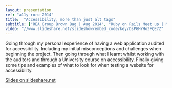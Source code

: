 ```yaml
---
layout: presentation
ref: "a11y-roro-2014"
title:  "Accessibility, more than just alt tags"
subtitle: ["REA Group Brown Bag | Aug 2014", "Ruby on Rails Meet up | March 2014"]
video: "//www.slideshare.net/slideshow/embed_code/key/DsPGHYHo3FQE7Z"
---
```

Going through my personal experience of having a web application audited for accessibility. Including my initial misconceptions and challenges when beginning the project. Then going through what I learnt whilst working with the auditors and through a University course on accessibility. Finally giving some tips and examples of what to look for when testing a website for accessibility.

[Slides on slideshare.net](http://www.slideshare.net/RhianaHeath/accessibility-abridged-33921021)
